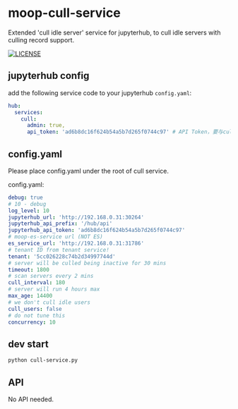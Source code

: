 # moop-cull-service

Extended 'cull idle server' service for jupyterhub, to cull idle servers with culling record support.  


[![LICENSE](https://img.shields.io/badge/license-Anti%20996-blue.svg)](https://github.com/996icu/996.ICU/blob/master/LICENSE)

## jupyterhub config

add the following service code to your jupyterhub ```config.yaml```:  

```yaml
hub:
  services:
    cull:
      admin: true,
      api_token: 'ad6b8dc16f624b54a5b7d265f0744c97' # API Token，要与cull-service的配置对应
```

## config.yaml

Please place config.yaml under the root of cull service.  

config.yaml:  

```yaml
debug: true
# 10 - debug
log_level: 10
jupyterhub_url: 'http://192.168.0.31:30264'
jupyterhub_api_prefix: '/hub/api'
jupyterhub_api_token: 'ad6b8dc16f624b54a5b7d265f0744c97'
# moop-es-service url (NOT ES)
es_service_url: 'http://192.168.0.31:31786'
# tenant ID from tenant service!
tenant: '5cc026228c74b2d34997744d'
# server will be culled being inactive for 30 mins
timeout: 1800
# scan servers every 2 mins
cull_interval: 180
# server will run 4 hours max
max_age: 14400
# we don't cull idle users
cull_users: false
# do not tune this
concurrency: 10
```

## dev start

```sh
python cull-service.py
```

## API

No API needed.  
